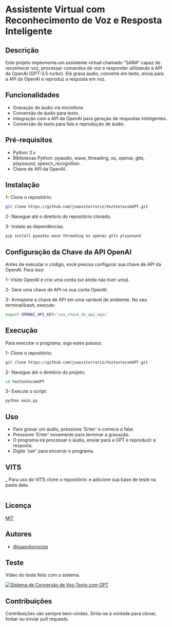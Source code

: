 
# Assistente Virtual com Reconhecimento de Voz e Resposta Inteligente
## Descrição
Este projeto implementa um assistente virtual chamado "SARA" capaz de reconhecer voz, processar comandos de voz e responder utilizando a API da OpenAI (GPT-3.5-turbo). Ele grava áudio, converte em texto, envia para a API da OpenAI e reproduz a resposta em voz.


## Funcionalidades

- Gravação de áudio via microfone.
- Conversão de áudio para texto.
- Integração com a API da OpenAI para geração de respostas inteligentes.
- Conversão de texto para fala e reprodução de áudio.


## Pré-requisitos

- Python 3.x
- Bibliotecas Python: pyaudio, wave, threading, os, openai, gtts, playsound, speech_recognition.
- Chave de API da OpenAI.
        

## Instalação

1- Clone o repositório:
```bash
git clone https://github.com/joaovitorroriz/VoztextocomGPT.git
```
2- Navegue até o diretório do repositório clonado.

3- Instale as dependências.
```bash
pip install pyaudio wave threading os openai gtts playsound
```
    
## Configuração da Chave da API OpenAI
Antes de executar o código, você precisa configurar sua chave de API da OpenAI. Para isso:

1- Visite OpenAI e crie uma conta (se ainda não tiver uma).

2- Gere uma chave de API na sua conta OpenAI.

3- Armazene a chave de API em uma variável de ambiente. No seu terminal/bash, execute:
```bash
export OPENAI_API_KEY='sua_chave_de_api_aqui'
```

## Execução
Para executar o programa, siga estes passos:

1- Clone o repositório:
```bash
git clone https://github.com/joaovitorroriz/VoztextocomGPT.git
```
2- Navegue até o diretório do projeto:
```bash
cd VoztextocomGPT
```
3- Execute o script:
```bash
python main.py
```
## Uso

- Para gravar um áudio, pressione 'Enter' e comece a falar.
- Pressione 'Enter' novamente para terminar a gravação.
- O programa irá processar o áudio, enviar para a GPT e reproduzir a resposta.
- Digite 'sair' para encerrar o programa.
## VITS 
_ Para uso do VITS clone o repositório: e adicione sua base de teste na pasta data. 

```git clone https://github.com/ProgramadorArtificial/vits-portuguese.git
```



## Licença

[MIT](https://choosealicense.com/licenses/mit/)


## Autores
- [@joaovitorrorize](https://www.github.com//joaovitorroriz)

## Teste
Video do teste feito com o sistema.

[![Sistema de Conversão de Voz-Texto com GPT]()](https://youtu.be/QBWT2b3iVIA)



## Contribuições

Contribuições são sempre bem-vindas. Sinta-se à vontade para clonar, forkar ou enviar pull requests.
